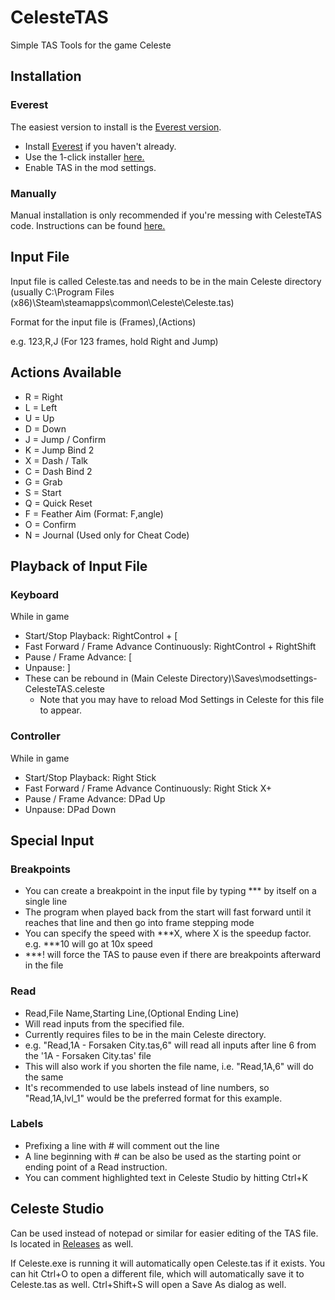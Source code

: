 # CelesteTAS
Simple TAS Tools for the game Celeste

## Installation

### Everest

The easiest version to install is the [Everest version](https://github.com/EverestAPI/CelesteTAS-EverestInterop). 

- Install [Everest](https://everestapi.github.io/) if you haven't already.
- Use the 1-click installer [here.](https://gamebanana.com/tools/6715)
- Enable TAS in the mod settings.

### Manually

Manual installation is only recommended if you're messing with CelesteTAS code. Instructions can be found [here.](https://github.com/ShootMe/CelesteTAS/blob/master/Game/ManualInstructions.md)

## Input File
Input file is called Celeste.tas and needs to be in the main Celeste directory (usually C:\Program Files (x86)\Steam\steamapps\common\Celeste\Celeste.tas)

Format for the input file is (Frames),(Actions)

e.g. 123,R,J (For 123 frames, hold Right and Jump)

## Actions Available
- R = Right
- L = Left
- U = Up
- D = Down
- J = Jump / Confirm
- K = Jump Bind 2
- X = Dash / Talk
- C = Dash Bind 2
- G = Grab
- S = Start
- Q = Quick Reset
- F = Feather Aim (Format: F,angle)
- O = Confirm
- N = Journal (Used only for Cheat Code)

## Playback of Input File
### Keyboard
While in game
- Start/Stop Playback: RightControl + [
- Fast Forward / Frame Advance Continuously: RightControl + RightShift
- Pause / Frame Advance: [
- Unpause: ]
- These can be rebound in (Main Celeste Directory)\Saves\modsettings-CelesteTAS.celeste
  - Note that you may have to reload Mod Settings in Celeste for this file to appear.
  
### Controller
While in game

- Start/Stop Playback: Right Stick
- Fast Forward / Frame Advance Continuously: Right Stick X+
- Pause / Frame Advance: DPad Up
- Unpause: DPad Down

## Special Input
### Breakpoints
- You can create a breakpoint in the input file by typing *** by itself on a single line
- The program when played back from the start will fast forward until it reaches that line and then go into frame stepping mode
- You can specify the speed with ***X, where X is the speedup factor. e.g. ***10 will go at 10x speed
- ***! will force the TAS to pause even if there are breakpoints afterward in the file

### Read
- Read,File Name,Starting Line,(Optional Ending Line)
- Will read inputs from the specified file.
- Currently requires files to be in the main Celeste directory.
- e.g. "Read,1A - Forsaken City.tas,6" will read all inputs after line 6 from the '1A - Forsaken City.tas' file
- This will also work if you shorten the file name, i.e. "Read,1A,6" will do the same 
- It's recommended to use labels instead of line numbers, so "Read,1A,lvl_1" would be the preferred format for this example.

### Labels
- Prefixing a line with # will comment out the line
- A line beginning with # can be also be used as the starting point or ending point of a Read instruction.
- You can comment highlighted text in Celeste Studio by hitting Ctrl+K
  
## Celeste Studio
Can be used instead of notepad or similar for easier editing of the TAS file. Is located in [Releases](https://github.com/ShootMe/CelesteTAS/releases) as well.

If Celeste.exe is running it will automatically open Celeste.tas if it exists. You can hit Ctrl+O to open a different file, which will automatically save it to Celeste.tas as well. Ctrl+Shift+S will open a Save As dialog as well.
